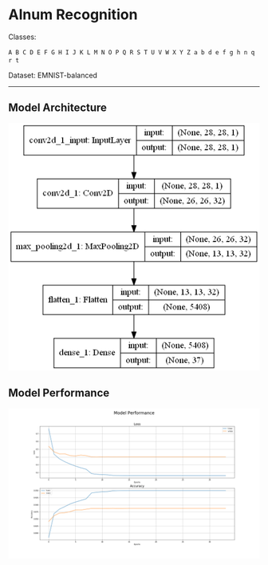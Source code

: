 # Alnum Recognition

Classes:
    
    A B C D E F G H I J K L M N O P Q R S T U V W X Y Z a b d e f g h n q r t

Dataset: EMNIST-balanced          
___
## Model Architecture
![model](CNN.png)

## Model Performance
![performance](Training.png)